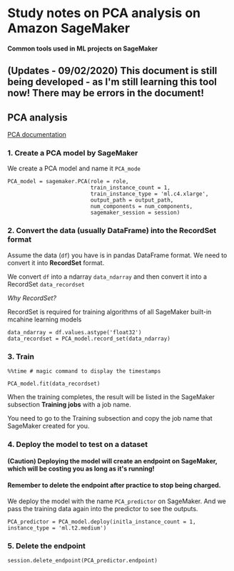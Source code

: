 # Study notes on PCA analysis on Amazon SageMaker

#### Common tools used in ML projects on SageMaker

## (Updates - 09/02/2020) This document is still being developed - as I'm still learning this tool now! There may be errors in the document!


## PCA analysis
[PCA documentation](https://sagemaker.readthedocs.io/en/latest/pca.html)

### 1. Create a PCA model by SageMaker

We create a PCA model and name it `PCA_mode`

``` python3
PCA_model = sagemaker.PCA(role = role,
                          train_instance_count = 1, 
                          train_instance_type = 'ml.c4.xlarge',
                          output_path = output_path,
                          num_components = num_components,
                          sagemaker_session = session)
```

### 2. Convert the data (usually DataFrame) into the RecordSet format

Assume the data (`df`) you have is in pandas DataFrame format. We need to convert it into **RecordSet** format.

We convert `df` into a ndarray `data_ndarray` and then convert it into a RecordSet `data_recordset`

*Why RecordSet?*

RecordSet is required for training algorithms of all SageMaker built-in mcahine learning models

``` python3
data_ndarray = df.values.astype('float32')
data_recordset = PCA_model.record_set(data_ndarray)
```

### 3. Train
``` python3
%%time # magic command to display the timestamps

PCA_model.fit(data_recordset)
```

When the training completes, the result will be listed in the SageMaker subsection **Training jobs** with a job name.

You need to go to the Training subsection and copy the job name that SageMaker created for you.

### 4. Deploy the model to test on a dataset

#### (Caution) Deploying the model will create an endpoint on SageMaker, which will be costing you as long as it's running!
#### Remember to delete the endpoint after practice to stop being charged.

We deploy the model with the name `PCA_predictor` on SageMaker. And we pass the training data again into the predictor to see the outputs.

``` python3
PCA_predictor = PCA_model.deploy(initla_instance_count = 1, instance_type = 'ml.t2.medium')
```
### 5. Delete the endpoint

``` python3
session.delete_endpoint(PCA_predictor.endpoint)
```

